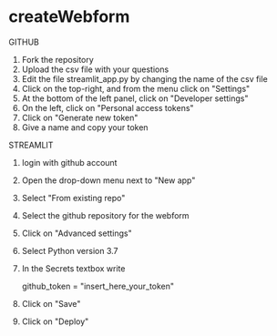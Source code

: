 # createWebform

GITHUB

1) Fork the repository
2) Upload the csv file with your questions
3) Edit the file streamlit_app.py by changing the name of the csv file
4) Click on the top-right, and from the menu click on "Settings"
5) At the bottom of the left panel, click on "Developer settings"
6) On the left, click on "Personal access tokens"
7) Click on "Generate new token"
8) Give a name and copy your token


STREAMLIT

1) login with github account
2) Open the drop-down menu next to "New app"
3) Select "From existing repo"
4) Select the github repository for the webform
5) Click on "Advanced settings"
6) Select Python version 3.7
7) In the Secrets textbox write
   
   github_token = "insert_here_your_token"

8) Click on "Save"
9) Click on "Deploy"


